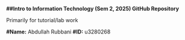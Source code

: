 **##Intro to Information Technology (Sem 2, 2025) GitHub Repository**

Primarily for tutorial/lab work

**#Name:** Abdullah Rubbani
**#ID:** u3280268


